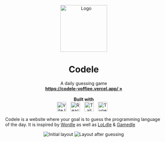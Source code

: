 <p align="center">
  <p align="center">
    <img width="150" height="150" src="public/images/logo192.png" alt="Logo">
  </p>
  <h1 align="center"><b>Codele</b></h1>
  <p align="center">
    A daily guessing game
    <br />
    <a href="https://codele-voffiee.vercel.app/"><strong>https://codele-voffiee.vercel.app/ »</strong></a>
    <br />
    <br />
    <strong>Built with</strong>
    <br />
    <img alt="ViteJS" width="30px" style="padding-right:10px;" src="https://cdn.jsdelivr.net/gh/devicons/devicon@latest/icons/vitejs/vitejs-original.svg" />
    <img alt="React" width="30px" style="padding-right:10px;" src="https://cdn.jsdelivr.net/gh/devicons/devicon/icons/react/react-original.svg"/>
    <img alt="TailwindCSS" width="30px" style="padding-right:10px;" src="https://cdn.jsdelivr.net/gh/devicons/devicon@latest/icons/tailwindcss/tailwindcss-original.svg" />
    <img alt="TypeScript" width="30px" style="padding-right:10px;" src="https://cdn.jsdelivr.net/gh/devicons/devicon/icons/typescript/typescript-original.svg"/>
    <br />
  </p>
</p>

Codele is a website where your goal is to guess the programming language of the day. It is inspired by [Wordle](https://www.nytimes.com/games/wordle/index.html) as well as [LoLdle](https://loldle.net/) & [Gamedle](https://www.gamedle.wtf/)

<p align="center">
  <img src="public/images/initial.png" alt="Initial layout" >
  <img src="public/images/guesses.png" alt="Layout after guessing" >
</p>
